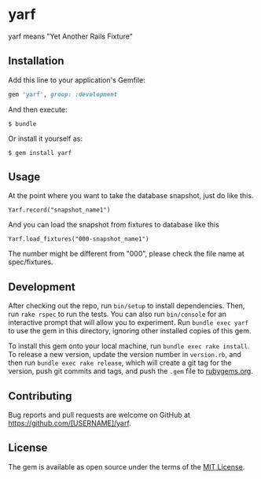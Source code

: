 # yarf

yarf means "Yet Another Rails Fixture"

## Installation

Add this line to your application's Gemfile:

```ruby
gem 'yarf', group: :development
```

And then execute:

    $ bundle

Or install it yourself as:

    $ gem install yarf

## Usage


At the point where you want to take the database snapshot, just do like this.

```
Yarf.record("snapshot_name1")
```

And you can load the snapshot from fixtures to database like this
```
Yarf.load_fixtures("000-snapshot_name1")
```

The number might be different from "000", please check the file name at spec/fixtures.



## Development

After checking out the repo, run `bin/setup` to install dependencies. Then, run `rake rspec` to run the tests. You can also run `bin/console` for an interactive prompt that will allow you to experiment. Run `bundle exec yarf` to use the gem in this directory, ignoring other installed copies of this gem.

To install this gem onto your local machine, run `bundle exec rake install`. To release a new version, update the version number in `version.rb`, and then run `bundle exec rake release`, which will create a git tag for the version, push git commits and tags, and push the `.gem` file to [rubygems.org](https://rubygems.org).

## Contributing

Bug reports and pull requests are welcome on GitHub at https://github.com/[USERNAME]/yarf.


## License

The gem is available as open source under the terms of the [MIT License](http://opensource.org/licenses/MIT).

